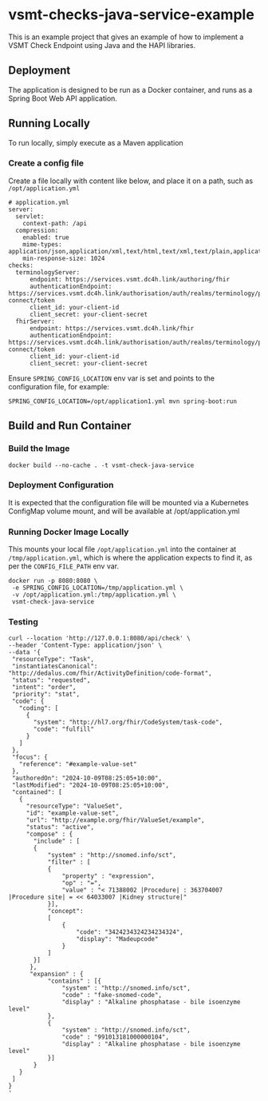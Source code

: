 # vsmt-checks-java-service-example

This is an example project that gives an example of how to implement a VSMT Check Endpoint using Java and the HAPI libraries.


## Deployment
The application is designed to be run as a Docker container, and runs as a Spring Boot Web API application.


## Running Locally
To run locally, simply execute as a Maven application

### Create a config file
Create a file locally with content like below, and place it on a path, such as ```/opt/application.yml```
```
# application.yml
server:
  servlet:
    context-path: /api
  compression:
    enabled: true
    mime-types: application/json,application/xml,text/html,text/xml,text/plain,application/javascript,text/css
    min-response-size: 1024
checks:
  terminologyServer:
      endpoint: https://services.vsmt.dc4h.link/authoring/fhir
      authenticationEndpoint: https://services.vsmt.dc4h.link/authorisation/auth/realms/terminology/protocol/openid-connect/token
      client_id: your-client-id
      client_secret: your-client-secret
  fhirServer:
      endpoint: https://services.vsmt.dc4h.link/fhir
      authenticationEndpoint: https://services.vsmt.dc4h.link/authorisation/auth/realms/terminology/protocol/openid-connect/token
      client_id: your-client-id
      client_secret: your-client-secret
```
Ensure ```SPRING_CONFIG_LOCATION``` env var is set and points to the configuration file, for example:

```SPRING_CONFIG_LOCATION=/opt/application1.yml mvn spring-boot:run```

## Build and Run Container
### Build the Image
```docker build --no-cache . -t vsmt-check-java-service```

### Deployment Configuration
It is expected that the configuration file will be mounted via a Kubernetes ConfigMap volume mount, and will be available at /opt/application.yml

### Running Docker Image Locally

This mounts your local file ```/opt/application.yml``` into the container at ```/tmp/application.yml```, which is where the application expects to find it, as per the ```CONFIG_FILE_PATH``` env var.
```
docker run -p 8080:8080 \
 -e SPRING_CONFIG_LOCATION=/tmp/application.yml \
 -v /opt/application.yml:/tmp/application.yml \
 vsmt-check-java-service
 ```

 ### Testing
 ```
 curl --location 'http://127.0.0.1:8080/api/check' \
--header 'Content-Type: application/json' \
--data '{
  "resourceType": "Task",
  "instantiatesCanonical": "http://dedalus.com/fhir/ActivityDefinition/code-format",
  "status": "requested",
  "intent": "order",
  "priority": "stat",
  "code": {
    "coding": [
      {
        "system": "http://hl7.org/fhir/CodeSystem/task-code",
        "code": "fulfill"
      }
    ]
  },
  "focus": {
    "reference": "#example-value-set"
  },
  "authoredOn": "2024-10-09T08:25:05+10:00",
  "lastModified": "2024-10-09T08:25:05+10:00",
  "contained": [
    {
      "resourceType": "ValueSet",
      "id": "example-value-set",
      "url": "http://example.org/fhir/ValueSet/example",
      "status": "active",
      "compose" : {
        "include" : [
        {
            "system" : "http://snomed.info/sct",
            "filter" : [
            {
                "property" : "expression",
                "op" : "=",
                "value" : "< 71388002 |Procedure| : 363704007 |Procedure site| = << 64033007 |Kidney structure|"
            }],
            "concept":
            [
                {
                    "code": "3424234324234234324",
                    "display": "Madeupcode"
                }
            ]
        }]
       },
       "expansion" : {
            "contains" : [{
                "system" : "http://snomed.info/sct",
                "code" : "fake-snomed-code",
                "display" : "Alkaline phosphatase - bile isoenzyme level"
            },
            {
                "system" : "http://snomed.info/sct",
                "code" : "991013181000000104",
                "display" : "Alkaline phosphatase - bile isoenzyme level"
            }]
        }
    }
  ]
}
'
```